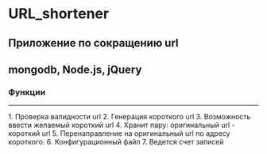 <h1> URL_shortener</h1>
<h2>Приложение по сокращению url</h2>
<h2>mongodb, Node.js, jQuery</h2>
<h3>Функции</h3>
<hr>
1.  Проверка валидности url
2.  Генерация короткого url
3.  Возможность ввести желаемый короткий url
4.  Хранит пару: оригинальный url - короткий url
5.  Перенаправление на оригинальный url по адресу короткого.
6. Конфигурационный файл
7.  Ведется счет записей
